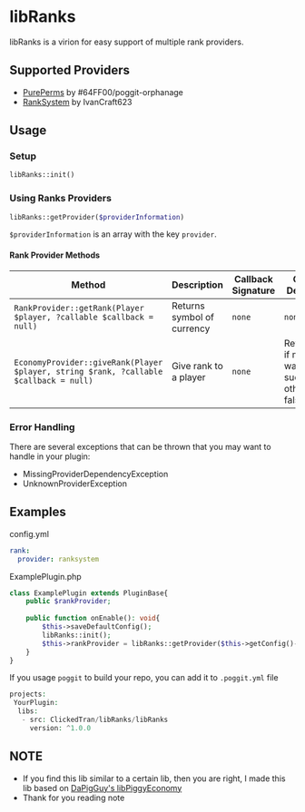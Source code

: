 # libRanks

libRanks is a virion for easy support of multiple rank providers.

## Supported Providers

- [PurePerms](https://poggit.pmmp.io/p/PurePerms) by #64FF00/poggit-orphanage
- [RankSystem](https://poggit.pmmp.io/p/RankSystem) by IvanCraft623

## Usage

### Setup

```php
libRanks::init()
```

### Using Ranks Providers

```php
libRanks::getProvider($providerInformation)
```

`$providerInformation` is an array with the key ```provider```.

#### Rank Provider Methods

| Method                                                                                            | Description                | Callback Signature                                   | Callback Description                                                      |
|---------------------------------------------------------------------------------------------------|----------------------------|------------------------------------------------------|---------------------------------------------------------------------------|
| ```RankProvider::getRank(Player $player, ?callable $callback = null)```                                                  | Returns symbol of currency | `none`                                               | `none`                                                                    |
| ```EconomyProvider::giveRank(Player $player, string $rank, ?callable $callback = null)``` | Give rank to a player     | `none`                    | Returns true if money was given successfully, otherwise false.            |
### Error Handling

There are several exceptions that can be thrown that you may want to handle in your plugin:

* MissingProviderDependencyException
* UnknownProviderException

## Examples

config.yml

```yaml
rank:
  provider: ranksystem
```

ExamplePlugin.php

```php
class ExamplePlugin extends PluginBase{
    public $rankProvider;
    
    public function onEnable(): void{
        $this->saveDefaultConfig();
        libRanks::init();
        $this->rankProvider = libRanks::getProvider($this->getConfig()->get("rank"));
    }
}
```

If you usage `poggit` to build your repo, you can add it to `.poggit.yml` file
```php
projects:
 YourPlugin:
  libs:
   - src: ClickedTran/libRanks/libRanks
     version: ^1.0.0
```

## NOTE
- If you find this lib similar to a certain lib, then you are right, I made this lib based on <a href="https://github.com/DaPigGuy/libPiggyEconomy">DaPigGuy's libPiggyEconomy</a>
- Thank for you reading note

